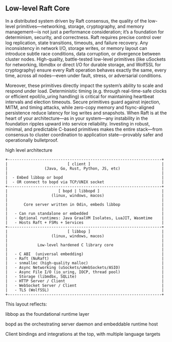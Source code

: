 ## Low-level Raft Core

In a distributed system driven by Raft consensus, the quality of the low-level
primitives—networking, storage, cryptography, and memory management—is not just
a performance consideration; it’s a foundation for determinism, security, and
correctness. Raft requires precise control over log replication, state transitions,
timeouts, and failure recovery. Any inconsistency in network I/O, storage writes,
or memory layout can introduce subtle race conditions, data corruption, or divergence
between cluster nodes. High-quality, battle-tested low-level primitives
(like uSockets for networking, libmdbx or direct I/O for durable storage, and WolfSSL
for cryptography) ensure every Raft operation behaves exactly the same, every time,
across all nodes—even under fault, stress, or adversarial conditions.

Moreover, these primitives directly impact the system’s ability to scale and respond
under load. Deterministic timing (e.g. through real-time-safe clocks or efficient
epoll/io_uring handling) is critical for maintaining heartbeat intervals and election
timeouts. Secure primitives guard against injection, MITM, and timing attacks, while
zero-copy memory and fsync-aligned persistence reduce latency for log writes and
snapshots. When Raft is at the heart of your architecture—as in your system—any
instability in the foundation ripples upward into service reliability. Investing in
robust, minimal, and predictable C-based primitives makes the entire stack—from consensus
to cluster coordination to application state—provably safer and operationally bulletproof.


high level architecture
```
+-------------------------------------------------------------------+
|                          [ client ]                               |
|                (Java, Go, Rust, Python, JS, etc)                  |
|                                                                   |
|  - Embed libbop or bopd                                           |
|  - OR connect to bopd via TCP/UNIX socket                         |
+-------------------------------------------------------------------+
|                      [ bopd | libbopd ]                           |
|                   (linux, windows, macos)                         |
|                                                                   |
|       Core server written in Odin, embeds libbop                  |
|                                                                   |
|   - Can run standalone or embedded                                |
|   - Optional runtimes: Java GraalVM Isolates, LuaJIT, Wasmtime    |
|   - Hosts Raft + FSMs + Services                                  |
+-------------------------------------------------------------------+
|                          [ libbop ]                               |
|                   (linux, windows, macos)                         |
|                                                                   |
|             Low-level hardened C library core                     |
|                                                                   |
|   - C ABI  (universal embedding)                                  |
|   - Raft (NuRaft)                                                 |
|   - snmalloc (high-quality malloc)                                |
|   - Async Networking (uSockets/uWebSockets/ASIO)                  |
|   - Async File I/O (io_uring, IOCP, thread pool)                  |
|   - Storage (libmdbx, SQLite)                                     |
|   - HTTP Server / Client                                          |
|   - WebSocket Server / Client                                     |
|   - TLS (WolfSSL)                                                 |
+-------------------------------------------------------------------+
```

This layout reflects:

libbop as the foundational runtime layer

bopd as the orchestrating server daemon and embeddable runtime host

Client bindings and integrations at the top, with multiple language targets